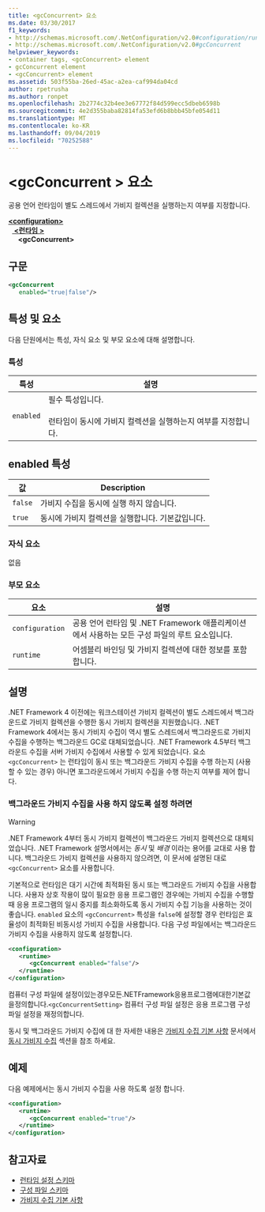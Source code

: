 ```yaml
---
title: <gcConcurrent> 요소
ms.date: 03/30/2017
f1_keywords:
- http://schemas.microsoft.com/.NetConfiguration/v2.0#configuration/runtime/gcConcurrent
- http://schemas.microsoft.com/.NetConfiguration/v2.0#gcConcurrent
helpviewer_keywords:
- container tags, <gcConcurrent> element
- gcConcurrent element
- <gcConcurrent> element
ms.assetid: 503f55ba-26ed-45ac-a2ea-caf994da04cd
author: rpetrusha
ms.author: ronpet
ms.openlocfilehash: 2b2774c32b4ee3e67772f84d599ecc5dbeb6598b
ms.sourcegitcommit: 4e2d355baba82814fa53efd6b8bbb45bfe054d11
ms.translationtype: MT
ms.contentlocale: ko-KR
ms.lasthandoff: 09/04/2019
ms.locfileid: "70252588"
---
```

# <a name="gcconcurrent-element"></a>\<gcConcurrent > 요소

공용 언어 런타임이 별도 스레드에서 가비지 컬렉션을 실행하는지 여부를 지정합니다.

[ **\<configuration>** ](../configuration-element.md)\
&nbsp;&nbsp;[ **\<런타임 >** ](runtime-element.md)\
&nbsp;&nbsp;&nbsp;&nbsp; **\<gcConcurrent>**  

## <a name="syntax"></a>구문

```xml
<gcConcurrent
   enabled="true|false"/>
```

## <a name="attributes-and-elements"></a>특성 및 요소

다음 단원에서는 특성, 자식 요소 및 부모 요소에 대해 설명합니다.

### <a name="attributes"></a>특성

|특성|설명|
|---------------|-----------------|
|`enabled`|필수 특성입니다.<br /><br /> 런타임이 동시에 가비지 컬렉션을 실행하는지 여부를 지정합니다.|

## <a name="enabled-attribute"></a>enabled 특성

|값|Description|
|-----------|-----------------|
|`false`|가비지 수집을 동시에 실행 하지 않습니다.|
|`true`|동시에 가비지 컬렉션을 실행합니다. 기본값입니다.|

### <a name="child-elements"></a>자식 요소

없음

### <a name="parent-elements"></a>부모 요소

|요소|설명|
|-------------|-----------------|
|`configuration`|공용 언어 런타임 및 .NET Framework 애플리케이션에서 사용하는 모든 구성 파일의 루트 요소입니다.|
|`runtime`|어셈블리 바인딩 및 가비지 컬렉션에 대한 정보를 포함합니다.|

## <a name="remarks"></a>설명

.NET Framework 4 이전에는 워크스테이션 가비지 컬렉션이 별도 스레드에서 백그라운드로 가비지 컬렉션을 수행한 동시 가비지 컬렉션을 지원했습니다. .NET Framework 4에서는 동시 가비지 수집이 역시 별도 스레드에서 백그라운드로 가비지 수집을 수행하는 백그라운드 GC로 대체되었습니다. .NET Framework 4.5부터 백그라운드 수집을 서버 가비지 수집에서 사용할 수 있게 되었습니다. 요소 `<gcConcurrent>` 는 런타임이 동시 또는 백그라운드 가비지 수집을 수행 하는지 (사용할 수 있는 경우) 아니면 포그라운드에서 가비지 수집을 수행 하는지 여부를 제어 합니다.

### <a name="to-disable-background-garbage-collection"></a>백그라운드 가비지 수집을 사용 하지 않도록 설정 하려면

> [!WARNING]
> .NET Framework 4부터 동시 가비지 컬렉션이 백그라운드 가비지 컬렉션으로 대체되었습니다. .NET Framework 설명서에서는 *동시* 및 *배경* 이라는 용어를 교대로 사용 합니다. 백그라운드 가비지 컬렉션을 사용하지 않으려면, 이 문서에 설명된 대로 `<gcConcurrent>` 요소를 사용합니다.

기본적으로 런타임은 대기 시간에 최적화된 동시 또는 백그라운드 가비지 수집을 사용합니다. 사용자 상호 작용이 많이 필요한 응용 프로그램인 경우에는 가비지 수집을 수행할 때 응용 프로그램의 일시 중지를 최소화하도록 동시 가비지 수집 기능을 사용하는 것이 좋습니다. `enabled` 요소의 `<gcConcurrent>` 특성을 `false`에 설정할 경우 런타임은 효율성이 최적화된 비동시성 가비지 수집을 사용합니다. 다음 구성 파일에서는 백그라운드 가비지 수집을 사용하지 않도록 설정합니다.

```xml
<configuration>
   <runtime>
      <gcConcurrent enabled="false"/>
   </runtime>
</configuration>
```

 컴퓨터 구성 파일에 설정이있는경우모든.NETFramework응용프로그램에대한기본값을정의합니다.`<gcConcurrentSetting>` 컴퓨터 구성 파일 설정은 응용 프로그램 구성 파일 설정을 재정의합니다.

 동시 및 백그라운드 가비지 수집에 대 한 자세한 내용은 [가비지 수집 기본 사항](../../../../standard/garbage-collection/fundamentals.md) 문서에서 [동시 가비지 수집](../../../../standard/garbage-collection/fundamentals.md#concurrent-garbage-collection) 섹션을 참조 하세요.

## <a name="example"></a>예제

다음 예제에서는 동시 가비지 수집을 사용 하도록 설정 합니다.

```xml
<configuration>
   <runtime>
      <gcConcurrent enabled="true"/>
   </runtime>
</configuration>
```

## <a name="see-also"></a>참고자료

- [런타임 설정 스키마](index.md)
- [구성 파일 스키마](../index.md)
- [가비지 수집 기본 사항](../../../../standard/garbage-collection/fundamentals.md)
